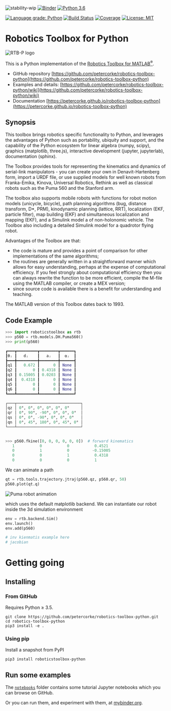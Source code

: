 ![stability-wip](https://img.shields.io/badge/stability-work_in_progress-lightgrey.svg) [![Binder](https://mybinder.org/badge_logo.svg)](https://mybinder.org/v2/gh/petercorke/robotics-toolbox-python/master?filepath=notebooks)
[![Python 3.6](https://img.shields.io/badge/python-3.6-blue.svg)](https://www.python.org/downloads/release/python-360/)
<!---
![PyPI - Python Version](https://img.shields.io/pypi/pyversions/roboticstoolbox-python.svg)
--->
[![Language grade: Python](https://img.shields.io/lgtm/grade/python/g/petercorke/robotics-toolbox-python.svg?logo=lgtm&logoWidth=18)](https://lgtm.com/projects/g/petercorke/robotics-toolbox-python/context:python)
[![Build Status](https://github.com/petercorke/robotics-toolbox-python/workflows/build/badge.svg?branch=master)](https://github.com/petercorke/robotics-toolbox-python/actions?query=workflow%3Abuild)
[![Coverage](https://codecov.io/gh/petercorke/robotics-toolbox-python/branch/master/graph/badge.svg)](https://codecov.io/gh/petercorke/robotics-toolbox-python)
[![License: MIT](https://img.shields.io/badge/License-MIT-yellow.svg)](https://opensource.org/licenses/MIT)


# Robotics Toolbox for Python

![RTB-P logo](https://github.com/petercorke/robotics-toolbox-python/raw/master/docs/figs/RobToolBox_RoundLogoB.png)

This is a Python implementation of the [Robotics Toolbox for MATLAB<sup>&reg;</sup>](https://github.com/petercorke/robotics-toolbox-matlab).

* GitHub repository [https://github.com/petercorke/robotics-toolbox-python](https://github.com/petercorke/robotics-toolbox-python)
* Examples and details: [https://github.com/petercorke/robotics-toolbox-python/wiki](https://github.com/petercorke/robotics-toolbox-python/wiki)    
* Documentation [https://petercorke.github.io/robotics-toolbox-python](https://petercorke.github.io/robotics-toolbox-python)



## Synopsis

This toolbox brings robotics specific functionality to Python, and leverages the advantages of Python such as portability, ubiquity and support, and the capability of the Python ecosystem for linear algebra (numpy, scipy),  graphics (matplotlib, three.js), interactive development (jupyter, jupyterlab), documentation (sphinx).

The Toolbox provides tools for representing the kinematics and dynamics of serial-link manipulators  - you can create your own in Denavit-Hartenberg form, import a URDF file, or use supplied models for well known robots from Franka-Emika, Kinova, Universal Robotics, Rethink as well as classical robots such as the Puma 560 and the Stanford arm.

The toolbox also supports mobile robots with functions for robot motion models (unicycle, bicycle), path planning algorithms (bug, distance transform, D*, PRM), kinodynamic planning (lattice, RRT), localization (EKF, particle filter), map building (EKF) and simultaneous localization and mapping (EKF), and a Simulink model a of non-holonomic vehicle.  The Toolbox also including a detailed Simulink model for a quadrotor flying robot.

Advantages of the Toolbox are that:

  * the code is mature and provides a point of comparison for other implementations of the same algorithms;
  * the routines are generally written in a straightforward manner which allows for easy understanding, perhaps at the expense of computational efficiency. If you feel strongly about computational efficiency then you can always rewrite the function to be more efficient, compile the M-file using the MATLAB compiler, or create a MEX version;
  * since source code is available there is a benefit for understanding and teaching.
  
The MATLAB version of this Toolbox dates back to 1993.

## Code Example

```python
>>> import roboticstoolbox as rtb
>>> p560 = rtb.models.DH.Puma560()
>>> print(p560)

┏━━━┳━━━━━━━━━┳━━━━━━━━┳━━━━━━┓
┃θⱼ ┃   dⱼ    ┃   aⱼ   ┃  ⍺ⱼ  ┃
┣━━━╋━━━━━━━━━╋━━━━━━━━╋━━━━━━┫
┃q1 ┃   0.672 ┃      0 ┃ None ┃
┃q2 ┃       0 ┃ 0.4318 ┃ None ┃
┃q3 ┃ 0.15005 ┃ 0.0203 ┃ None ┃
┃q4 ┃  0.4318 ┃      0 ┃ None ┃
┃q5 ┃       0 ┃      0 ┃ None ┃
┃q6 ┃       0 ┃      0 ┃ None ┃
┗━━━┻━━━━━━━━━┻━━━━━━━━┻━━━━━━┛

┌───┬────────────────────────────┐
│qz │ 0°, 0°, 0°, 0°, 0°, 0°     │
│qr │ 0°, 90°, -90°, 0°, 0°, 0°  │
│qs │ 0°, 0°, -90°, 0°, 0°, 0°   │
│qn │ 0°, 45°, 180°, 0°, 45°, 0° │
└───┴────────────────────────────┘

 
>>> p560.fkine([0, 0, 0, 0, 0, 0])  # forward kinematics
   1           0           0           0.4521       
   0           1           0          -0.15005      
   0           0           1           0.4318       
   0           0           0           1            
```

We can animate a path

```python
qt = rtb.tools.trajectory.jtraj(p560.qz, p560.qr, 50)
p560.plot(qt.q)
```

![Puma robot animation](https://github.com/petercorke/robotics-toolbox-python/raw/master/docs/figs/puma_sitting.gif)

which uses the default matplotlib backend.  We can instantiate our robot inside
the 3d simulation environment

```python
env = rtb.backend.Sim()
env.launch()
env.add(p560)
```

```python
# inv kienmatis example here
# jacobian
```

# Getting going

## Installing

### From GitHub

Requires Python ≥ 3.5.

```shell script
git clone https://github.com/petercorke/robotics-toolbox-python.git
cd robotics-toolbox-python
pip3 install -e .
```

### Using pip

Install a snapshot from PyPI

```shell script
pip3 install roboticstoolbox-python
```

## Run some examples

The [`notebooks`](https://github.com/petercorke/robotics-toolbox-python/tree/master/notebooks) folder contains some tutorial Jupyter notebooks which you can browse on GitHub.

Or you can run them, and experiment with them, at [mybinder.org](https://mybinder.org/v2/gh/petercorke/robotics-toolbox-python/master?filepath=notebooks).
